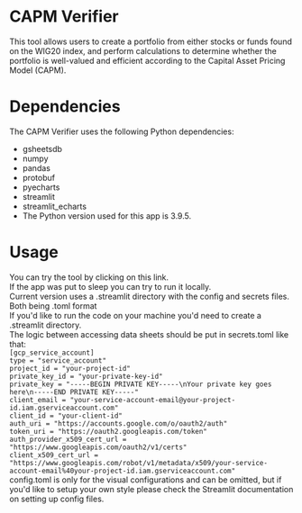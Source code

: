 # CAPM Verifier
This tool allows users to create a portfolio from either stocks or funds found on the WIG20 index, and perform calculations to determine whether the portfolio is well-valued and efficient according to the Capital Asset Pricing Model (CAPM).

# Dependencies
The CAPM Verifier uses the following Python dependencies:

* gsheetsdb
* numpy
* pandas
* protobuf
* pyecharts
* streamlit
* streamlit_echarts
* The Python version used for this app is 3.9.5.

# Usage
You can try the tool by clicking on this link.\
If the app was put to sleep you can try to run it locally.\
Current version uses a .streamlit directory with the config and secrets files. Both being .toml format\
If you'd like to run the code on your machine you'd need to create a .streamlit directory.\
The logic between accessing data sheets should be put in secrets.toml like that:\
`[gcp_service_account]`\
`type = "service_account"`\
`project_id = "your-project-id"`\
`private_key_id = "your-private-key-id"`\
`private_key = "-----BEGIN PRIVATE KEY-----\nYour private key goes here\n-----END PRIVATE KEY-----"`\
`client_email = "your-service-account-email@your-project-id.iam.gserviceaccount.com"`\
`client_id = "your-client-id"`\
`auth_uri = "https://accounts.google.com/o/oauth2/auth"`\
`token_uri = "https://oauth2.googleapis.com/token"`\
`auth_provider_x509_cert_url = "https://www.googleapis.com/oauth2/v1/certs"`\
`client_x509_cert_url = "https://www.googleapis.com/robot/v1/metadata/x509/your-service-account-email%40your-project-id.iam.gserviceaccount.com"`\
config.toml is only for the visual configurations and can be omitted, but if you'd like to setup your own style please check the Streamlit documentation on setting up config files.
